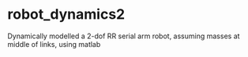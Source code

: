 # robot_dynamics2
Dynamically modelled a 2-dof RR serial arm robot, assuming masses at middle of links, using matlab
